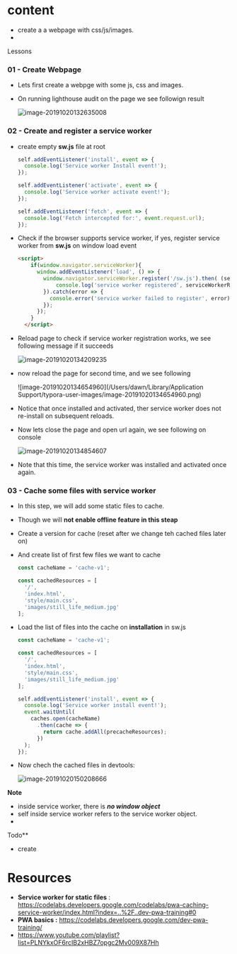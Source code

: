# content
- create a a webpage with css/js/images.
-



Lessons

### 01 - Create Webpage

- Lets first create a webpge with some js, css and images.

- On running lighthouse audit on the page we see followign result

  ![image-20191020132635008](/Users/dawn/Documents/projects/service-workers/docs:images/01-create-project-audit.png)

### 02 - Create and register a service worker

- create empty **sw.js** file at root

  ```javascript
  self.addEventListener('install', event => {
    console.log('Service worker Install event!');
  });
  
  self.addEventListener('activate', event => {
    console.log('Service worker activate event!');
  });
  
  self.addEventListener('fetch', event => {
    console.log('Fetch intercepted for:', event.request.url);
  });
  ```

- Check if the browser supports service worker, if yes, register service worker from **sw.js** on window load event

  ```html
  <script>
      if(window.navigator.serviceWorker){
        window.addEventListener('load', () => {
          window.navigator.serviceWorker.register('/sw.js').then( (serviceWorkerRegistration) => {
              console.log('service worker registered', serviceWorkerRegistration);
          }).catch(error => {
            console.error('service worker failed to register', error)
          });
        });
      }
    </script>
  ```



- Reload page to check if service worker registration works, we see following message if it succeeds 

  ![image-20191020134209235](/Users/dawn/Documents/projects/service-workers/docs:images/02-sw-register-success.png)



- now reload the page for second time, and we see following 

  ![image-20191020134654960](/Users/dawn/Library/Application Support/typora-user-images/image-20191020134654960.png)

  

- Notice that once installed and activated, ther service worker does not re-install on subsequent reloads.

- Now lets close the page and open url again, we see following on console 

  ![image-20191020134854607](/Users/dawn/Documents/projects/service-workers/docs:images/02-sw-register-open-close-again.png)

- Note that this time, the service worker was installed and activated once again.



### 03 - Cache some files with service worker

- In this step, we will add some static files to cache.

- Though we will **not enable offline feature in this steap**

- Create a version for cache (reset after we change teh cached files later on)

- And create list of first few files we want to cache

  ```javascript
  const cacheName = 'cache-v1';
  
  const cachedResources = [
    '/',
    'index.html',
    'style/main.css',
    'images/still_life_medium.jpg'
  ];
  ```

  

- Load the list of files into the cache on **installation** in sw.js

  ```javascript
  const cacheName = 'cache-v1';
  
  const cachedResources = [
    '/',
    'index.html',
    'style/main.css',
    'images/still_life_medium.jpg'
  ];
  
  self.addEventListener('install', event => {
    console.log('Service worker install event!');
    event.waitUntil(
      caches.open(cacheName)
        .then(cache => {
          return cache.addAll(precacheResources);
        })
    );
  });
  ```

  

- Now chech the cached files in devtools: 

  ![image-20191020150208666](/Users/dawn/Documents/projects/service-workers/docs/images/02-add-static-cache.png)

  

**Note**

- inside service worker, there is ***no window object***
- self inside service worker refers to the service worker object.
- 


Todo**

- create



# Resources

- **Service worker for static files** : https://codelabs.developers.google.com/codelabs/pwa-caching-service-worker/index.html?index=..%2F..dev-pwa-training#0
- **PWA basics :** https://codelabs.developers.google.com/dev-pwa-training/
- https://www.youtube.com/playlist?list=PLNYkxOF6rcIB2xHBZ7opgc2Mv009X87Hh

